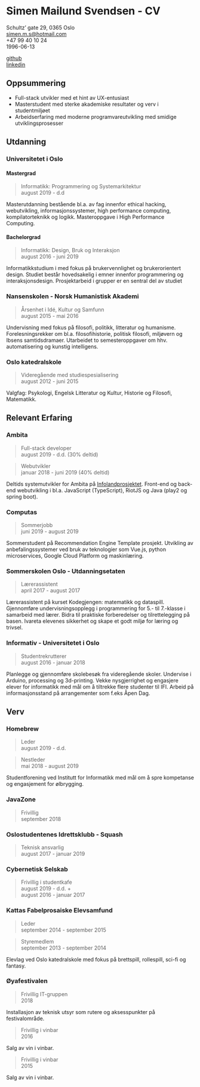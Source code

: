 # Simen Mailund Svendsen - CV
Schultz’ gate 29, 0365 Oslo \
simen.m.s@hotmail.com \
+47 99 40 10 24 \
1996-06-13

[github](https://github.com/sMailund) \
[linkedin](www.linkedin.com/in/sMailund)

## Oppsummering
* Full-stack utvikler med et hint av UX-entusiast
* Masterstudent med sterke akademiske resultater og verv i studentmiljøet
* Arbeidserfaring med moderne programvareutvikling med smidige utviklingsprosesser

## Utdanning

### Universitetet i Oslo
#### Mastergrad
> Informatikk: Programmering og Systemarkitektur \
> august 2019 - d.d

Masterutdanning bestående bl.a. av fag innenfor 
ethical hacking, webutvikling, informasjonssystemer, high performance computing, kompilatorteknikk og logikk.
Masteroppgave i High Performance Computing. 

#### Bachelorgrad
> Informatikk: Design, Bruk og Interaksjon \
> august 2016 - juni 2019 

Informatikkstudium i med fokus på brukervennlighet og brukerorientert design. 
Studiet består hovedsakelig i emner innenfor programmering og interaksjonsdesign.
Prosjektarbeid i grupper er en sentral del av studiet

### Nansenskolen - Norsk Humanistisk Akademi
> Årsenhet i Idé, Kultur og Samfunn  \
> august 2015 - mai 2016 

Undervisning med fokus på filosofi, politikk, litteratur og humanisme. 
Forelesningsrekker om bl.a. filosofihistorie, politisk filosofi, miljøvern og Ibsens samtidsdramaer. 
Utarbeidet to semesteroppgaver om hhv. automatisering og kunstig intelligens.

### Oslo katedralskole
> Videregående med studiespesialisering  \
> august 2012 - juni 2015 

Valgfag: Psykologi, Engelsk Litteratur og Kultur, Historie og Filosofi, Matematikk.

## Relevant Erfaring

### Ambita
> Full-stack developer \
> august 2019 - d.d. (30% deltid)

> Webutvikler \
> januar 2018 - juni 2019 (40% deltid)

Deltids systemutvikler for Ambita på [Infolandprosjektet](infoland.ambita.com).
Front-end og back-end webutvikling i bl.a. JavaScript (TypeScript), RiotJS og Java (play2 og spring boot). 

### Computas
> Sommerjobb \
> juni 2019 - august 2019

Sommerstudent på Recommendation Engine Template prosjekt. 
Utvikling av anbefalingssystemer ved bruk av teknologier som 
Vue.js, python microservices, Google Cloud Platform og maskinlæring.

### Sommerskolen Oslo - Utdanningsetaten
> Lærerassistent \
> april 2017 - august 2017 

Lærerassistent på kurset Kodegjengen: matematikk og dataspill. 
Gjennomføre undervisningsopplegg i
programmering for 5.- til 7.-klasse i samarbeid med lærer. 
Bidra til praktiske forberedelser og tilrettelegging på basen. 
Ivareta elevenes sikkerhet og skape et godt miljø for læring og trivsel. 

### Informativ - Universitetet i Oslo
> Studentrekrutterer \
> august 2016 - januar 2018

Planlegge og gjennomføre skolebesøk fra videregående skoler. 
Undervise i Arduino, processing og 3d-printing. 
Vekke nysgjerrighet og engasjere elever for informatikk med mål om å tiltrekke flere studenter til IFI. 
Arbeid på informasjonsstand på arrangementer som f.eks Åpen Dag. 

## Verv

### Homebrew
> Leder \
> august 2019 - d.d. 

> Nestleder \
> mai 2018 - august 2019 

Studentforening ved Institutt for Informatikk med mål om å spre kompetanse og engasjement for ølbrygging.

### JavaZone
> Frivillig \
> september 2018

### Oslostudentenes Idrettsklubb - Squash
> Teknisk ansvarlig \
> august 2017 - januar 2019

### Cybernetisk Selskab
> Frivillig i studentkafe \
> august 2019 - d.d. + \
> august 2016 - januar 2017 

### Kattas Fabelprosaiske Elevsamfund 
> Leder \
> september 2014 - september 2015

> Styremedlem \
> september 2013 - september 2014

Elevlag ved Oslo katedralskole med fokus på brettspill, rollespill, sci-fi og fantasy.

### Øyafestivalen
> Frivillig IT-gruppen \
> 2018 

Installasjon av teknisk utsyr som rutere og aksesspunkter på festivalområde.

> Frivillig i vinbar \
> 2016

Salg av vin i vinbar.

> Frivillig i vinbar \
> 2015

Salg av vin i vinbar.

